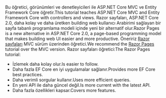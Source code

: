 <span data-ttu-id="17454-101">Bu öğretici, görünümleri ve denetleyicileri ile ASP.NET Core MVC ve Entity Framework Core öğretir.</span><span class="sxs-lookup"><span data-stu-id="17454-101">This tutorial teaches ASP.NET Core MVC and Entity Framework Core with controllers and views.</span></span> <span data-ttu-id="17454-102">Razor sayfaları, ASP.NET Core 2.0, daha kolay ve daha üretken building web kullanıcı Arabirimi sağlayan bir sayfa tabanlı programlama modeli içinde yeni bir alternatif olur.</span><span class="sxs-lookup"><span data-stu-id="17454-102">Razor Pages is a new alternative in ASP.NET Core 2.0, a page-based programming model that makes building web UI easier and more productive.</span></span> <span data-ttu-id="17454-103">Öneririz [Razor sayfaları](xref:data/ef-rp/intro) MVC sürüm üzerinden öğretici.</span><span class="sxs-lookup"><span data-stu-id="17454-103">We recommend the [Razor Pages](xref:data/ef-rp/intro) tutorial over the MVC version.</span></span> <span data-ttu-id="17454-104">Razor sayfaları öğretici:</span><span class="sxs-lookup"><span data-stu-id="17454-104">The Razor Pages tutorial:</span></span>

* <span data-ttu-id="17454-105">İzlemek daha kolay olur.</span><span class="sxs-lookup"><span data-stu-id="17454-105">Is easier to follow.</span></span>
* <span data-ttu-id="17454-106">Daha fazla EF Core en iyi uygulamalar sağlanır.</span><span class="sxs-lookup"><span data-stu-id="17454-106">Provides more EF Core best practices.</span></span>
* <span data-ttu-id="17454-107">Daha verimli sorgular kullanır.</span><span class="sxs-lookup"><span data-stu-id="17454-107">Uses more efficient queries.</span></span>
* <span data-ttu-id="17454-108">En yeni API ile daha güncel değil.</span><span class="sxs-lookup"><span data-stu-id="17454-108">Is more current with the latest API.</span></span>
* <span data-ttu-id="17454-109">Daha fazla özellikleri kapsar.</span><span class="sxs-lookup"><span data-stu-id="17454-109">Covers more features.</span></span>
